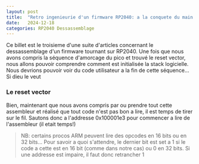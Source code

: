 ```yaml
---
layout: post
title:  "Retro ingenieurie d'un firmware RP2040: a la conquete du main - partie 2"
date:   2024-12-18
categories: RP2040 Dessassemblage
---
```



Ce billet est le troisieme d'une suite d'articles concernant le dessassemblage d'un firmware tournant sur RP2040. Une fois que nous avons compris la séquence d'amorcage du pico et trouvé le reset vector, nous allons pouvoir comprendre comment est initialisée la stack logicielle. Nous devrions pouvoir voir du code utilisateur a la fin de cette séquence... Si dieu le veut 

### Le reset vector

Bien, maintenant que nous avons compris par ou prendre tout cette assembleur et réalisé que tout code n'est pas bon a lire, il est temps de tirer sur le fil. Sautons donc a l'addresse 0x100001e3 pour commencer a lire de l'assembleur (il etait temps!) 

> NB: certains procos ARM peuvent lire des opcodes en 16 bits ou en 32 bits... Pour savoir a quoi s'attendre, le dernier bit est set a 1 si le code a cette est en 16 bit (comme dans notre cas)  ou 0 en 32 bits. Si une addresse est impaire, il faut donc retrancher 1

 


[dsh-link]: https://datasheets.raspberrypi.com/rp2040/rp2040-datasheet.pdf#%5B%7B%22num%22%3A131%2C%22gen%22%3A0%7D%2C%7B%22name%22%3A%22XYZ%22%7D%2C115%2C478.854%2Cnull%5D
[fore-link]: https://fr.wikipedia.org/wiki/Foreshadowing
[boot2-link]: https://github.com/raspberrypi/pico-sdk/tree/master/src/rp2040/boot_stage2

